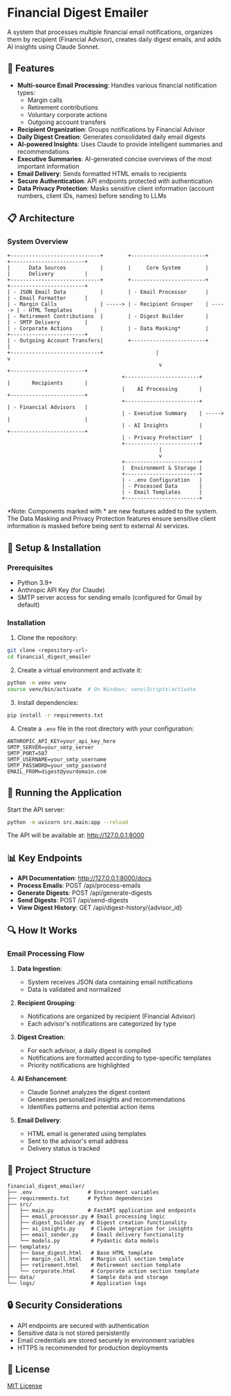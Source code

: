 # Financial Digest Emailer

A system that processes multiple financial email notifications, organizes them by recipient (Financial Advisor), creates daily digest emails, and adds AI insights using Claude Sonnet.

## 🚀 Features

- **Multi-source Email Processing**: Handles various financial notification types:
  - Margin calls
  - Retirement contributions
  - Voluntary corporate actions
  - Outgoing account transfers
- **Recipient Organization**: Groups notifications by Financial Advisor
- **Daily Digest Creation**: Generates consolidated daily email digests
- **AI-powered Insights**: Uses Claude to provide intelligent summaries and recommendations
- **Executive Summaries**: AI-generated concise overviews of the most important information
- **Email Delivery**: Sends formatted HTML emails to recipients
- **Secure Authentication**: API endpoints protected with authentication
- **Data Privacy Protection**: Masks sensitive client information (account numbers, client IDs, names) before sending to LLMs

## 📋 Architecture

### System Overview

```
+-----------------------------+        +------------------------+        +------------------------+
|      Data Sources           |        |     Core System        |        |      Delivery          |
+-----------------------------+        +------------------------+        +------------------------+
| - JSON Email Data           |        | - Email Processor      |        | - Email Formatter      |
| - Margin Calls              | -----> | - Recipient Grouper    | -----> | - HTML Templates       |
| - Retirement Contributions  |        | - Digest Builder       |        | - SMTP Delivery        |
| - Corporate Actions         |        | - Data Masking*        |        +------------------------+
| - Outgoing Account Transfers|        +------------------------+                  |
+-----------------------------+                 |                                  v
                                                 v                       +------------------------+
                                     +------------------------+        |       Recipients       |
                                     |    AI Processing       |        +------------------------+
                                     +------------------------+        | - Financial Advisors   |
                                     | - Executive Summary    | -----> |                        |
                                     | - AI Insights          |        +------------------------+
                                     | - Privacy Protection*  |
                                     +------------------------+
                                                 |
                                                 v
                                     +------------------------+
                                     |  Environment & Storage |
                                     +------------------------+
                                     | - .env Configuration   |
                                     | - Processed Data       |
                                     | - Email Templates      |
                                     +------------------------+
```

*Note: Components marked with * are new features added to the system. The Data Masking and Privacy Protection features ensure sensitive client information is masked before being sent to external AI services.



## 🔧 Setup & Installation

### Prerequisites
- Python 3.9+
- Anthropic API Key (for Claude)
- SMTP server access for sending emails (configured for Gmail by default)

### Installation

1. Clone the repository:
```bash
git clone <repository-url>
cd financial_digest_emailer
```

2. Create a virtual environment and activate it:
```bash
python -m venv venv
source venv/bin/activate  # On Windows: venv\Scripts\activate
```

3. Install dependencies:
```bash
pip install -r requirements.txt
```

4. Create a `.env` file in the root directory with your configuration:
```
ANTHROPIC_API_KEY=your_api_key_here
SMTP_SERVER=your_smtp_server
SMTP_PORT=587
SMTP_USERNAME=your_smtp_username
SMTP_PASSWORD=your_smtp_password
EMAIL_FROM=digest@yourdomain.com
```

## 🚀 Running the Application

Start the API server:
```bash
python -m uvicorn src.main:app --reload
```

The API will be available at: http://127.0.0.1:8000

## 📊 Key Endpoints

- **API Documentation**: http://127.0.0.1:8000/docs
- **Process Emails**: POST /api/process-emails
- **Generate Digests**: POST /api/generate-digests
- **Send Digests**: POST /api/send-digests
- **View Digest History**: GET /api/digest-history/{advisor_id}

## 🔍 How It Works

### Email Processing Flow

1. **Data Ingestion**:
   - System receives JSON data containing email notifications
   - Data is validated and normalized

2. **Recipient Grouping**:
   - Notifications are organized by recipient (Financial Advisor)
   - Each advisor's notifications are categorized by type

3. **Digest Creation**:
   - For each advisor, a daily digest is compiled
   - Notifications are formatted according to type-specific templates
   - Priority notifications are highlighted

4. **AI Enhancement**:
   - Claude Sonnet analyzes the digest content
   - Generates personalized insights and recommendations
   - Identifies patterns and potential action items

5. **Email Delivery**:
   - HTML email is generated using templates
   - Sent to the advisor's email address
   - Delivery status is tracked

## 📁 Project Structure

```
financial_digest_emailer/
├── .env                  # Environment variables
├── requirements.txt      # Python dependencies
├── src/
│   ├── main.py           # FastAPI application and endpoints
│   ├── email_processor.py # Email processing logic
│   ├── digest_builder.py  # Digest creation functionality
│   ├── ai_insights.py     # Claude integration for insights
│   ├── email_sender.py    # Email delivery functionality
│   └── models.py          # Pydantic data models
├── templates/
│   ├── base_digest.html   # Base HTML template
│   ├── margin_call.html   # Margin call section template
│   ├── retirement.html    # Retirement section template
│   └── corporate.html     # Corporate action section template
├── data/                  # Sample data and storage
└── logs/                  # Application logs
```

## 🔒 Security Considerations

- API endpoints are secured with authentication
- Sensitive data is not stored persistently
- Email credentials are stored securely in environment variables
- HTTPS is recommended for production deployments

## 📄 License

[MIT License](LICENSE)
